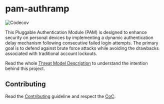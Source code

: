 # pam-authramp

![Codecov](https://img.shields.io/codecov/c/github/34n0/pam-authramp)

This Pluggable Authentication Module (PAM) is designed to enhance security on personal devices by implementing a dynamic authentication delay mechanism following consecutive failed login attempts. The primary goal is to defend against brute force attacks while avoiding the drawbacks associated with traditional account lockouts.

Read the whole [Threat Model Description](THREAT_MODEL.md) to understand the intention behind this project.

## Contributing
Read the [Contributing](CONTRIBUTING.md) guideline and respect the [CoC](CODE_OF_CONDUCT.md).